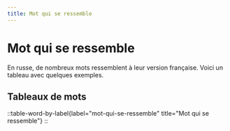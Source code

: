 ```yaml
---
title: Mot qui se ressemble
---
```


# Mot qui se ressemble

En russe, de nombreux mots ressemblent à leur version française. Voici un tableau avec quelques exemples.

## Tableaux de mots

::table-word-by-label{label="mot-qui-se-ressemble" title="Mot qui se ressemble"}
::
